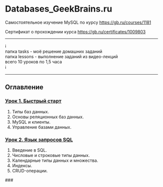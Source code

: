 # Databases_GeekBrains.ru
Самостоятельное изучение MySQL по курсу https://gb.ru/courses/1181

Сертификат о прохождении курса https://gb.ru/certificates/1009803

_________
:information_source:    
папка tasks - моё решение домашних заданий   
папка lessons - выполнение заданий из видео-лекций   
всего 10 уроков по 1,5 часа    
:information_source:
_________

## Оглавление

### [Урок 1. Быстрый старт]()
1. Типы баз данных.     
2. Основы реляционных баз данных.     
3. MySQL и клиенты.     
4. Управление базами данных.    
    
### [Урок 2. Язык запросов SQL](https://github.com/kornilovaap/Databases_GeekBrains.ru/tree/master/lesson_2)    
1. Введение в SQL.     
2. Числовые и строковые типы данных.    
3. Календарные типы данных и множества.     
4. Индексы.     
5. CRUD-операции.    
    
###[]()    
